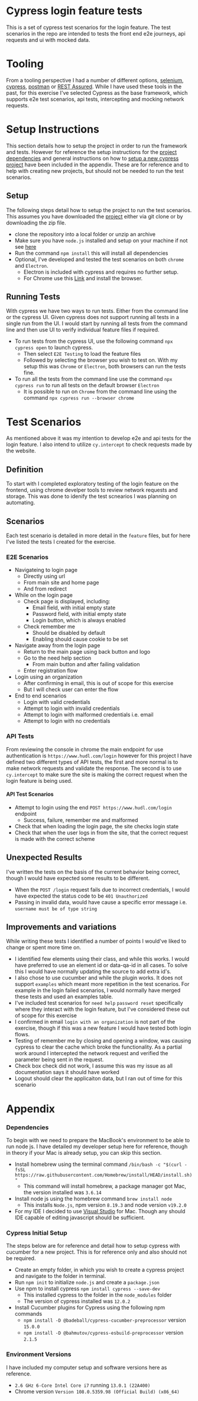 # Cypress login feature tests
This is a set of cypress test scenarios for the login feature. The test scenarios in the repo are intended to tests the front end e2e journeys, api requests and ui with mocked data.

# Tooling
From a tooling perspective I had a number of different options, [selenium](https://www.selenium.dev), [cypress](https://go.cypress.io), [postman](https://www.postman.com) or [REST Assured](https://rest-assured.io). While I have used these tools in the past, for this exercise I've selected Cypress as the base framework, which supports e2e test scenarios, api tests, intercepting and mocking network requests.

# Setup Instructions
This section details how to setup the project in order to run the framework and tests. However for reference the setup instructions for the [project dependencies](#dependencies) and general instructions on how to [setup a new cypress project](#cypress-initial-setup) have been included in the appendix. These are for reference and to help with creating new projects, but should not be needed to run the test scenarios. 

## Setup
The following steps detail how to setup the project to run the test scenarios. This assumes you have downloaded the [project](https://github.com/JasonDobo/cypress-login-feature) either via git clone or by downloading the zip file. 
- clone the repository into a local folder or unzip an archive
- Make sure you have `node.js` installed and setup on your machine if not see [here](#dependencies) 
- Run the command `npm install` this will install all dependencies
- Optional, I've developed and tested the test scenarios on both `chrome` and `Electron`. 
    - Electron is included with cypress and requires no further setup. 
    - For Chrome use this [Link](https://www.google.co.uk/chrome/) and install the browser.

## Running Tests
With cypress we have two ways to run tests. Either from the command line or the cypress UI. Given cypress does not support running all tests in a single run from the UI. I would start by running all tests from the command line and then use UI to verify individual feature files if required.
- To run tests from the cypress UI, use the following command `npx cypress open` to launch cypress. 
    - Then select `E2E Testing` to load the feature files
    - Followed by selecting the browser you wish to test on. With my setup this was `Chrome` or `Electron`, both browsers can run the tests fine. 
- To run all the tests from the command line use the command `npx cypress run` to run all tests on the default browser `Electron`
    - It is possible to run on `Chrome` from the command line using the command `npx cypress run --browser chrome` 

# Test Scenarios
As mentioned above it was my intention to develop e2e and api tests for the login feature. I also intend to utilize `cy.intercept` to check requests made by the website. 

## Definition
To start with I completed exploratory testing of the login feature on the frontend, using chrome develper tools to review network requests and storage. This was done to idenify the test scnearios I was planning on automating. 

## Scenarios
Each test scenario is detailed in more detail in the `feature` files, but for here I've listed the tests I created for the exercise.

### E2E Scenarios
- Navigateing to login page
    - Directly using url
    - From main site and home page
    - And from redirect
- While on the login page
    - Check page is displayed, including: 
        - Email field, with initial empty state
        - Password field, with initial empty state
        - Login button, which is always enabled
    - Check remember me
        - Should be disabled by default
        - Enabling should cause cookie to be set
- Navigate away from the login page
    - Return to the main page using back button and logo
    - Go to the need help section
        - From main button and after failing validation
    - Enter registration flow
- Login using an organization
    - After confirming in email, this is out of scope for this exercise 
    - But I will check user can enter the flow
- End to end scenarios
    - Login with valid credentials
    - Attempt to login with invalid credentials
    - Attempt to login with malformed credentials i.e. email
    - Attempt to login with no credentials

### API Tests
From reviewing the console in chrome the main endpoint for use authentication is `https://www.hudl.com/login` however for this project I have defined two different types of API tests, the first and more normal is to make network requests and validate the response. The second is to use `cy.intercept` to make sure the site is making the correct request when the login feature is being used.

#### API Test Scenarios
- Attempt to login using the end `POST https://www.hudl.com/login` endpoint
    - Success, failure, remember me and malformed
- Check that when loading the login page, the site checks login state
- Check that when the user logs in from the site, that the correct request is made with the correct scheme

## Unexpected Results
I've written the tests on the basis of the current behavior being correct, though I would have expected some results to be different.  
- When the `POST /login` request fails due to incorrect credentials, I would have expected the status code to be `401 Unauthorized`
- Passing in invalid data, would have cause a specific error message i.e. `username must be of type string`

## Improvements and variations
While writing these tests I identified a number of points I would've liked to change or spent more time on.
- I identified few elements using their class, and while this works. I would have preferred to use an element id or data-qa-id in all cases. To solve this I would have normally updating the source to add extra id's.
- I also chose to use cucumber and while the plugin works. It does not support `examples` which meant more repetition in the test scenarios. For example in the login failed scenarios, I would normally have merged these tests and used an examples table. 
- I've included test scenarios for `need help` `password reset` specifically where they interact with the login feature, but I've considered these out of scope for this exercise
- I confirmed in email `login with an organization` is not part of the exercise, though if this was a new feature I would have tested both login flows.
- Testing of remember me by closing and opening a window, was causing cypress to clear the cache which broke the functionality. As a partial work around I intercepted the network request and verified the parameter being sent in the request.
- Check box check did not work, I assume this was my issue as all documentation says it should have worked
- Logout should clear the applicaiton data, but I ran out of time for this scenario

# Appendix

### Dependencies
To begin with we need to prepare the MacBook's environment to be able to run node js. I have detailed my developer setup here for reference, though in theory if your Mac is already setup, you can skip this section. 
- Install homebrew using the terminal command `/bin/bash -c "$(curl -fsSL https://raw.githubusercontent.com/Homebrew/install/HEAD/install.sh)"` 
    - This command will install homebrew, a package manager got Mac, the version installed was `3.6.14`
- Install node js using the homebrew command `brew install node`
    - This installs `Node.js`, npm version `8.19.3` and node version `v19.2.0`
- For my IDE I decided to use [Visual Studio](https://visualstudio.microsoft.com/vs/mac/) for Mac. Though any should IDE capable of editing javascript should be sufficient. 

### Cypress Initial Setup
The steps below are for reference and detail how to setup cypress with cucumber for a new project. This is for reference only and also should not be required.
- Create an empty folder, in which you wish to create a cypress project and navigate to the folder in terminal.
- Run `npm init` to initialize `node.js` and create a `package.json` 
- Use npm to install cypress `npm install cypress --save-dev` 
    - This installed cypress to the folder in the `node_modules` folder
    - The version of cypress installed was `12.0.2`
- Install Cucumber plugins for Cypress using the following npm commands
    - `npm install -D @badeball/cypress-cucumber-preprocessor` version `15.0.0`
    - `npm install -D @bahmutov/cypress-esbuild-preprocessor` version `2.1.5`

### Environment Versions
I have included my computer setup and software versions here as reference. 
- `2.6 GHz 6-Core Intel Core i7` running `13.0.1 (22A400)`
- Chrome version `Version 108.0.5359.98 (Official Build) (x86_64)` 
